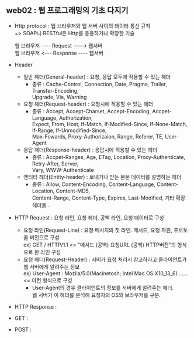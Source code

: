 ## web02 : 웹 프로그래밍의 기초 다지기

  - Http protocol : 웹 브라우저와 웹 서버 사이의 데이터 통신 규칙 </br>
    => SOAP나 RESTful은 Http를 응용하거나 확장한 기술
  
    웹 브라우저 ---- Request ---> 웹서버 </br>
    웹 브라우저 <--- Response ---- 웹서버
    
  - Header
    - 일반 헤더(General-header) : 요청, 응답 모두에 적용할 수 있는 헤더
      - 종류 : Cache-Control, Connection, Date, Pragma, Trailer, Transfer-Encoding,<br>Upgrade, Via, Warning
    - 요청 헤더(Request-header) : 요청시에 적용할 수 있는 헤더
      - 종류 : Accept, Accept-Charset, Accept-Encoding, Accpet-Language, Authorization,<br>Expect, From, Host, If-Match, If-Modified-Since, If-None-Match, If-Range, If-Unmodified-Since,<br> Max-Fowards, Proxy-Authorizaion, Range, Referer, TE, User-Agent
    - 응답 헤더(Response-header) : 응답시에 적용할 수 있는 헤더
      - 종류 : Accpet-Ranges, Age, ETag, Location, Proxy-Authenticate, Retry-After, Server,<br>Vary, WWW-Authenticate
    - 엔티티 헤더(Entity-header) : 보내거나 받는 본문 데이터를 설명하는 헤더
      - 종류 : Allow, Content-Encoding, Content-Language, Content-Location, Content-MD5,<br> Content-Range, Content-Type, Expires, Last-Modified, 기타 확장 헤더들...
      
  - HTTP Request : 요청 라인, 요청 헤더, 공백 라인, 요청 데이터로 구성
    - 요청 라인(Request-Line) : 요청 메시지의 첫 라인. 메서드, 요청 자원, 프로토콜 버전으로 구성<br>
    ex) GET / HTTP/1.1      <= "메서드 (공백) 요청URL (공백) HTTP버전"의 형식으로 한 라인 구성
    - 요청 헤더(Request-Header) : 서버가 요청 처리시 참고하라고 클라이언트가 웹 서버에게 알려주는 정보<br>
    ex) User-Agent :  Mozila/5.0(Macinetosh; Intel Mac OS X10_13_6) ......    <= 이런 형식으로 구성
      - User-Agent의 경우 클라이언트의 정보를 서버에게 알려주는 헤더.<br>웹 서버가 이 헤더를 분석해 요청자의 OS와 브라우저를 구분.
  - HTTP Response : 
  
  - GET : 
  - POST :
